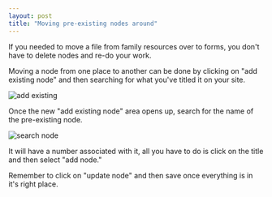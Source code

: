 ```yaml
---
layout: post
title: "Moving pre-existing nodes around"
---
```


If you needed to move a file from family resources over to forms, you don't have to delete nodes and re-do your work. 

Moving a node from one place to another can be done by clicking on "add existing node" and then searching for what you've titled it on your site.

![add existing](/schoolsites-help/images/uploading/existing-node.png)

Once the new "add existing node" area opens up, search for the name of the pre-existing node. 

![search node](/schoolsites-help/images/uploading/search-existing.png)

It will have a number associated with it, all you have to do is click on the title and then select "add node."

Remember to click on "update node" and then save once everything is in it's right place.   